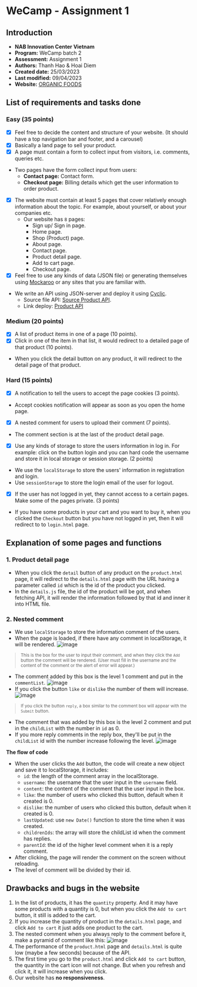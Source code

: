 # WeCamp - Assignment 1

## Introduction
- **NAB Innovation Center Vietnam**
- **Program:** WeCamp batch 2
- **Assessment:** Assignment 1
- **Authors:** Thanh Hao & Hoai Diem
- **Created  date:** 25/03/2023
- **Last modified:** 09/04/2023
- **Website:** [ORGANIC FOODS](https://main--candid-pie-0269ca.netlify.app/)

## List of requirements and tasks done

### Easy (35 points)
- [x] Feel free to decide the content and structure of your website. (It should have a top navigation bar and footer, and a carousel)
- [x] Basically a land page to sell your product.
- [x] A page must contain a form to collect input from visitors, i.e. comments, queries etc.
- Two pages have the form collect input from users:
  - **Contact page:** Contact form.
  - **Checkout page:** Billing details which get the user information to order product.
- [x] The website must contain at least 5 pages that cover relatively enough information about the topic. For example, about yourself, or about your companies etc.
  - Our website has `8` pages: 
     - Sign up/ Sign in page.
     - Home page.
     - Shop (Product) page.
     - About page.
     - Contact page.
     - Product detail page.
     - Add to cart page.
     - Checkout page.
- [x] Feel free to use any kinds of data (JSON file) or generating themselves using [Mockaroo](https://www.mockaroo.com/) or any sites that you are familiar with.
 - We write an API using JSON-server and deploy it using [Cyclic](https://cyclic.sh/).
    - Source file API: [Source Product API](https://github.com/sarahnguyenS2/Product-API).
    - Link deploy: [Product API](https://drab-plum-oyster-hat.cyclic.app/products)

### Medium (20 points)
- [x] A list of product items in one of a page (10 points).
- [x] Click in one of the item in that list, it would redirect to a detailed page of that product (10 points).
 - When you click the detail button on any product, it will redirect to the detail page of that product.

### Hard (15 points)
- [x] A notification to tell the users to accept the page cookies (3 points).
 - Accept cookies notification will appear as soon as you open the home page.
- [x] A nested comment for users to upload their comment (7 points).
 - The comment section is at the last of the product detail page.
- [x] Use any kinds of storage to store the users information in log in. For example: click on the button login and you can hard code the username and store it in local storage or session storage. (2 points)
 - We use the `localStorage` to store the users' information in registration and login.
 - Use `sessionStorage` to store the login email of the user for logout.
- [x] If the user has not logged in yet, they cannot access to a certain pages. Make some of the pages private. (3 points)
 - If you have some products in your cart and you want to buy it, when you clicked the `Checkout` button but you have not logged in yet, then it will redirect to to `login.html` page.
 
 ## Explanation of some pages and functions
 
 ### 1. Product detail page
 - When you click the `detail` button of any product on the `product.html` page, it will redirect to the `details.html` page with the URL having a parameter called `id` which is the id of the product you clicked.
 - In the `details.js` file, the id of the product will be got, and when fetching API, it will render the information followed by that id and inner it into HTML file.
 
 ### 2. Nested comment
 - We use `localStorage` to store the information comment of the users.
 - When the page is loaded, if there have any comment in localStorage, it will be rendered.
  ![image](https://user-images.githubusercontent.com/91973283/230776865-a358fe94-6611-416c-aac9-ef629a1a4bb8.png)
 > <sub> This is the box for the user to input their comment, and when they click the `Add` button the comment will be rendered. (User must fill in the username and the content of the comment or the alert of error will appear.) </sub>
 - The comment added by this box is the level 1 comment and put in the `commentList`.
 ![image](https://user-images.githubusercontent.com/91973283/230776900-cf29fc07-f92a-4bf9-a1b3-4fa088ec63dd.png)
 - If you click the button `like` or `dislike` the number of them will increase. 
 ![image](https://user-images.githubusercontent.com/91973283/230776924-b79030cf-7730-482d-ab04-70add0e06d24.png)
 > <sub> If you click the button `reply`, a box similar to the comment box will appear with the `Submit` button. <sub>
 - The comment that was added by this box is the level 2 comment and put in the `childList` with the number in `id` as 0.
- If you more reply comments in the reply box, they'll be put in the `childList` id with the number increase following the level.
 ![image](https://user-images.githubusercontent.com/91973283/230777899-7ce47eee-e345-43ee-8475-dcd9cd9cfb0f.png)

 **The flow of code**
- When the user clicks the `Add` button, the code will create a new object and save it to localStorage, it includes:
  - `id`: the length of the comment array in the localStorage.
  - `username`: the username that the user input in the `username` field.
  - `content`: the content of the comment that the user input in the box.
  - `like`: the number of users who clicked this button, default when it created is 0.
  - `dislike`: the number of users who clicked this button, default when it created is 0.
  - `lastUpdated`: use `new Date()` function to store the time when it was created.
  - `childrenIds`: the array will store the childList id when the comment has replies.
  - `parentId`: the id of the higher level comment when it is a reply comment.
- After clicking, the page will render the comment on the screen without reloading.
- The level of comment will be divided by their id.

## Drawbacks and bugs in the website
1. In the list of products, it has the `quantity` property. And it may have some products with a quantity is 0, but when you click the `Add to cart` button, it still is added to the cart.
2. If you increase the quantity of product in the `details.html` page, and click `Add to cart` it just adds one product to the cart.
3. The nested comment when you always reply to the comment before it, make a pyramid of comment like this:
![image](https://user-images.githubusercontent.com/91973283/230778187-6d40ae13-1591-4535-81eb-e0950c69de9c.png)
4. The performance of the `product.html` page and `details.html` is quite low (maybe a few seconds) because of the API.
5. The first time you go to the `product.html` and click `Add to cart` button, the quantity in the cart icon will not change. But when you refresh and click it, it will increase when you click.
6. Our website has **no responsiveness**.
